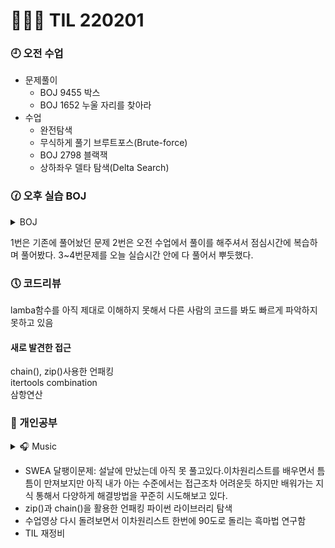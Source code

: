 # 👩🏻‍💻 TIL 220201

### 🕘 오전 수업

- 문제풀이
  - BOJ 9455 박스
  - BOJ 1652 누울 자리를 찾아라
- 수업
  - 완전탐색
  - 무식하게 풀기 브루트포스(Brute-force)
  - BOJ 2798 블랙잭
  - 상하좌우 델타 탐색(Delta Search)

### 🕜 오후 실습 BOJ

<details>
    <summary>BOJ</summary>
    <div markdown="1">

2525 오븐시계<br/>
2798 블랙잭<br/>
9076 점수 집계<br/>
1526 가장 큰 금민수<br/>
1436 영화 감독 숌

</div>
</details>

1번은 기존에 풀어놨던 문제
2번은 오전 수업에서 풀이를 해주셔서 점심시간에 복습하며 풀어봤다.
3~4번문제를 오늘 실습시간 안에 다 풀어서 뿌듯했다.

### 🕔 코드리뷰

lamba함수를 아직 제대로 이해하지 못해서 다른 사람의 코드를 봐도 빠르게 파악하지 못하고 있음

#### 새로 발견한 접근

chain(), zip()사용한 언패킹\
itertools combination\
삼항연산

### 🧐 개인공부

<details>
    <summary> 🎧 Music</summary>
    <div markdown="1">

하이키 - 건사피장<br/>
윤하 - 기다리다, 킬링보이스<br/>
드라마 OST playlist

</div>
</details>

- SWEA 달팽이문제: 설날에 만났는데 아직 못 풀고있다.이차원리스트를 배우면서 틈틈이 만져보지만 아직 내가 아는 수준에서는 접근조차 어려운듯 하지만 배워가는 지식 통해서 다양하게 해결방법을 꾸준히 시도해보고 있다.
- zip()과 chain()을 활용한 언패킹 파이썬 라이브러리 탐색
- 수업영상 다시 돌려보면서 이차원리스트 한번에 90도로 돌리는 흑마법 연구함
- TIL 재정비
